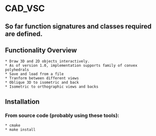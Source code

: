 # CAD_VSC
So far function signatures and classes required are defined. 
--------------------------------------------
## Functionality Overview
	* Draw 3D and 2D objects interactively.
	* As of version 1.0, implementation supports family of convex polyhedrals
	* Save and load from a file
	* Tranform between different views
	* Oblique 3D to isometric and back
	* Isometric to orthographic views and backs

## Installation
 ### From source code (probably using these tools):
 	* cmake 
 	* make install